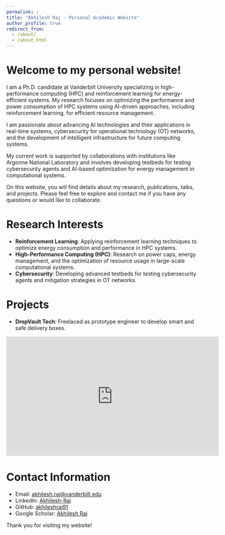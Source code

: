```yaml
---
permalink: /
title: "Akhilesh Raj - Personal Academic Website"
author_profile: true
redirect_from: 
  - /about/
  - /about.html
---
```


Welcome to my personal website!
======
I am a Ph.D. candidate at Vanderbilt University specializing in high-performance computing (HPC) and reinforcement learning for energy-efficient systems. My research focuses on optimizing the performance and power consumption of HPC systems using AI-driven approaches, including reinforcement learning, for efficient resource management.

I am passionate about advancing AI technologies and their applications in real-time systems, cybersecurity for operational technology (OT) networks, and the development of intelligent infrastructure for future computing systems.

My current work is supported by collaborations with institutions like Argonne National Laboratory and involves developing testbeds for testing cybersecurity agents and AI-based optimization for energy management in computational systems.

On this website, you will find details about my research, publications, talks, and projects. Please feel free to explore and contact me if you have any questions or would like to collaborate.

Research Interests
======
* **Reinforcement Learning**: Applying reinforcement learning techniques to optimize energy consumption and performance in HPC systems.
* **High-Performance Computing (HPC)**: Research on power caps, energy management, and the optimization of resource usage in large-scale computational systems.
* **Cybersecurity**: Developing advanced testbeds for testing cybersecurity agents and mitigation strategies in OT networks.

Projects
======
* **DropVault Tech**: Freelaced as prototype engineer to develop smart and safe delivery boxes.

<div class="youtube-video" style="max-width: 560px; margin: auto;">
  <iframe width="560" height="314" src="https://www.youtube.com/embed/Fqi3OPoQaj8" frameborder="0" allow="accelerometer; autoplay; clipboard-write; encrypted-media; gyroscope; picture-in-picture" allowfullscreen></iframe>
</div>


Contact Information
======
- Email: akhilesh.raj@vanderbilt.edu
- LinkedIn: [Akhilesh-Raj](https://www.linkedin.com/in/akhilesh-raj)
- GitHub: [akhileshraj91](https://github.com/akhileshraj91)
- Google Scholar: [Akhilesh Raj](https://scholar.google.com/citations?user=XXXX)

Thank you for visiting my website!
